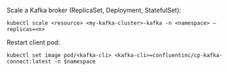 Scale a Kafka broker (ReplicaSet, Deployment, StatefulSet):
```
kubectl scale <resource> <my-kafka-cluster>-kafka -n <namespace> —replicas=<n>
```
Restart client pod:
```
kubectl set image pod/<kafka-cli> <kafka-cli>=confluentinc/cp-kafka-connect:latest -n $namespace
```
